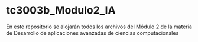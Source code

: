 # tc3003b_Modulo2_IA
En este repositorio se alojarán todos los archivos del Módulo 2 de la materia de Desarrollo de aplicaciones avanzadas de ciencias computacionales
